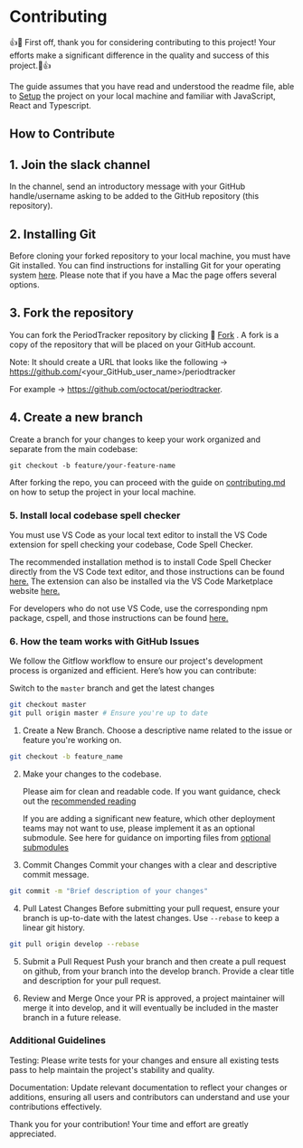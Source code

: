 # Contributing

👍🥳 First off, thank you for considering contributing to this project! Your efforts make a significant difference in the quality and success of this project.🥳👍

The guide assumes that you have read and understood the readme file, able to [Setup](./docs/setup.md) the project on your local machine and familiar with JavaScript, React and Typescript.

## How to Contribute

## 1. Join the slack channel

In the channel, send an introductory message with your GitHub handle/username asking to be added to the GitHub repository (this repository).

## 2. Installing Git

Before cloning your forked repository to your local machine, you must have Git installed. You can find instructions for installing Git for your operating system [here](https://git-scm.com/downloads). Please note that if you have a Mac the page offers several options.

## 3. Fork the repository

You can fork the PeriodTracker repository by clicking 🍴 [Fork](https://github.com/Oky-period-tracker/periodtracker/fork) . A fork is a copy of the repository that will be placed on your GitHub account.

Note: It should create a URL that looks like the following -> https://github.com/<your_GitHub_user_name>/periodtracker

For example -> https://github.com/octocat/periodtracker.

## 4. Create a new branch

Create a branch for your changes to keep your work organized and separate from the main codebase:

```
git checkout -b feature/your-feature-name
```

After forking the repo, you can proceed with the guide on [contributing.md](./CONTRIBUTING.md) on how to setup the project in your local machine.

### 5. Install local codebase spell checker

You must use VS Code as your local text editor to install the VS Code extension for spell checking your codebase, Code Spell Checker.

The recommended installation method is to install Code Spell Checker directly from the VS Code text editor, and those instructions can be found [here.](https://code.visualstudio.com/docs/editor/extension-marketplace) The extension can also be installed via the VS Code Marketplace website [here.](https://marketplace.visualstudio.com/items?itemName=streetsidesoftware.code-spell-checker)

For developers who do not use VS Code, use the corresponding npm package, cspell, and those instructions can be found [here.](https://www.npmjs.com/package/cspell)

### 6. How the team works with GitHub Issues

We follow the Gitflow workflow to ensure our project's development process is organized and efficient. Here’s how you can contribute:

Switch to the `master` branch and get the latest changes

```bash
git checkout master
git pull origin master # Ensure you're up to date
```

1. Create a New Branch.
   Choose a descriptive name related to the issue or feature you're working on.

```bash
git checkout -b feature_name
```

2. Make your changes to the codebase.

   Please aim for clean and readable code. If you want guidance, check out the [recommended reading](./docs/code/recommended_reading.md)

   If you are adding a significant new feature, which other deployment teams may not want to use, please implement it as an optional submodule. See here for guidance on importing files from [optional submodules](./docs/code/optional_submodules.md)

3. Commit Changes
   Commit your changes with a clear and descriptive commit message.

```bash
git commit -m "Brief description of your changes"
```

4. Pull Latest Changes
   Before submitting your pull request, ensure your branch is up-to-date with the latest changes. Use `--rebase` to keep a linear git history.

```bash
git pull origin develop --rebase
```

5. Submit a Pull Request
   Push your branch and then create a pull request on github, from your branch into the develop branch. Provide a clear title and description for your pull request.

6. Review and Merge
   Once your PR is approved, a project maintainer will merge it into develop, and it will eventually be included in the master branch in a future release.

### Additional Guidelines

Testing: Please write tests for your changes and ensure all existing tests pass to help maintain the project's stability and quality.

Documentation: Update relevant documentation to reflect your changes or additions, ensuring all users and contributors can understand and use your contributions effectively.

Thank you for your contribution! Your time and effort are greatly appreciated.
